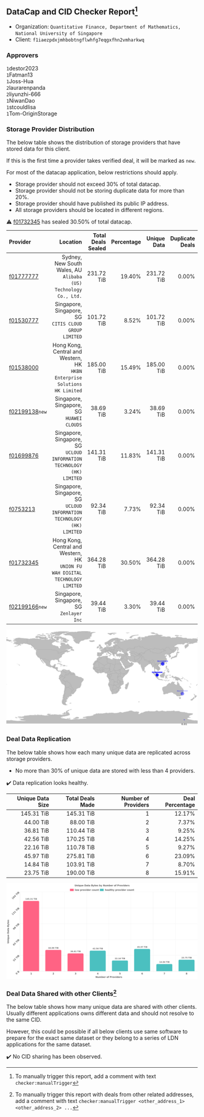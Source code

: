 ## DataCap and CID Checker Report[^1]
 - Organization: `Quantitative Finance, Department of Mathematics, National University of Singapore`
 - Client: `f1iaezpdxjmhbobtngflwhfg7eqgxfhn2vmharkwq`
### Approvers
`1`destor2023<br/>`1`Fatman13<br/>`1`Joss-Hua<br/>`2`laurarenpanda<br/>`2`liyunzhi-666<br/>`1`NiwanDao<br/>`1`stcouldlisa<br/>`1`Tom-OriginStorage

### Storage Provider Distribution
The below table shows the distribution of storage providers that have stored data for this client.

If this is the first time a provider takes verified deal, it will be marked as `new`.

For most of the datacap application, below restrictions should apply.
 - Storage provider should not exceed 30% of total datacap.
 - Storage provider should not be storing duplicate data for more than 20%.
 - Storage provider should have published its public IP address.
 - All storage providers should be located in different regions.

⚠️ [f01732345](https://filfox.info/en/address/f01732345) has sealed 30.50% of total datacap.

| Provider                                                    |                                                                         Location | Total Deals Sealed | Percentage | Unique Data | Duplicate Deals |
| :---------------------------------------------------------- | -------------------------------------------------------------------------------: | -----------------: | ---------: | ----------: | --------------: |
| [f01777777](https://filfox.info/en/address/f01777777)       |              Sydney, New South Wales, AU<br/>`Alibaba (US) Technology Co., Ltd.` |         231.72 TiB |     19.40% |  231.72 TiB |           0.00% |
| [f01530777](https://filfox.info/en/address/f01530777)       |                         Singapore, Singapore, SG<br/>`CITIS CLOUD GROUP LIMITED` |         101.72 TiB |      8.52% |  101.72 TiB |           0.00% |
| [f01538000](https://filfox.info/en/address/f01538000)       |    Hong Kong, Central and Western, HK<br/>`HKBN Enterprise Solutions HK Limited` |         185.00 TiB |     15.49% |  185.00 TiB |           0.00% |
| [f02199138](https://filfox.info/en/address/f02199138)`new`  |                                     Singapore, Singapore, SG<br/>`HUAWEI CLOUDS` |          38.69 TiB |      3.24% |   38.69 TiB |           0.00% |
| [f01699876](https://filfox.info/en/address/f01699876)       |        Singapore, Singapore, SG<br/>`UCLOUD INFORMATION TECHNOLOGY (HK) LIMITED` |         141.31 TiB |     11.83% |  141.31 TiB |           0.00% |
| [f0753213](https://filfox.info/en/address/f0753213)         |        Singapore, Singapore, SG<br/>`UCLOUD INFORMATION TECHNOLOGY (HK) LIMITED` |          92.34 TiB |      7.73% |   92.34 TiB |           0.00% |
| [f01732345](https://filfox.info/en/address/f01732345)       | Hong Kong, Central and Western, HK<br/>`UNION FU WAH DIGITAL TECHNOLOGY LIMITED` |         364.28 TiB |     30.50% |  364.28 TiB |           0.00% |
| [f02199166](https://filfox.info/en/address/f02199166)`new`  |                                      Singapore, Singapore, SG<br/>`Zenlayer Inc` |          39.44 TiB |      3.30% |   39.44 TiB |           0.00% |

<img src="https://raw.githubusercontent.com/data-preservation-programs/filplus-checker-assets/main/filecoin-project/filecoin-plus-large-datasets/issues/1264/1685156357682.png"/>

### Deal Data Replication
The below table shows how each many unique data are replicated across storage providers.

- No more than 30% of unique data are stored with less than 4 providers.

✔️ Data replication looks healthy.

| Unique Data Size | Total Deals Made | Number of Providers | Deal Percentage |
| ---------------: | ---------------: | ------------------: | --------------: |
|       145.31 TiB |       145.31 TiB |                   1 |          12.17% |
|        44.00 TiB |        88.00 TiB |                   2 |           7.37% |
|        36.81 TiB |       110.44 TiB |                   3 |           9.25% |
|        42.56 TiB |       170.25 TiB |                   4 |          14.25% |
|        22.16 TiB |       110.78 TiB |                   5 |           9.27% |
|        45.97 TiB |       275.81 TiB |                   6 |          23.09% |
|        14.84 TiB |       103.91 TiB |                   7 |           8.70% |
|        23.75 TiB |       190.00 TiB |                   8 |          15.91% |

<img src="https://raw.githubusercontent.com/data-preservation-programs/filplus-checker-assets/main/filecoin-project/filecoin-plus-large-datasets/issues/1264/1685156358289.png"/>

### Deal Data Shared with other Clients[^3]
The below table shows how many unique data are shared with other clients.
Usually different applications owns different data and should not resolve to the same CID.

However, this could be possible if all below clients use same software to prepare for the exact same dataset or they belong to a series of LDN applications for the same dataset.

✔️ No CID sharing has been observed.

[^1]: To manually trigger this report, add a comment with text `checker:manualTrigger`

[^2]: Deals from those addresses are combined into this report as they are specified with `checker:manualTrigger`

[^3]: To manually trigger this report with deals from other related addresses, add a comment with text `checker:manualTrigger <other_address_1> <other_address_2> ...`
